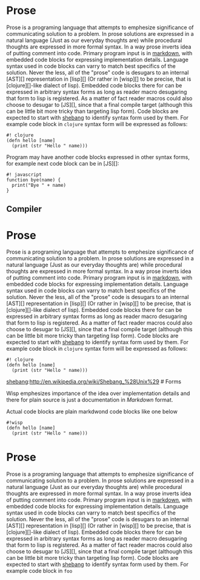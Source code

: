 
# Prose

Prose is a programing language that attempts to emphesize significance of
communicating solution to a problem. In prose solutions are expressed in
a natural language (Just as our everyday thoughts are) while procedural
thoughts are expressed in more formal syntax. In a way prose inverts idea
of putting comment into code. Primary program input is in [markdown][],
with embedded code blocks for expressing implementation details. Language
syntax used in code blocks can varry to match best specifics of the
solution. Never the less, all of the "prose" code is desugars to an
internal [AST][] representation in [lisp][] (Or rather in [wisp][] to be
precise, that is [clojure][]-like dialect of lisp). Embedded code blocks
there for can be expressed in arbitrary syntax forms as long as reader
macro desugaring that form to lisp is registered. As a matter of fact
reader macros could also choose to desugar to [JS][], since that a final
compile target (although this can be little bit more tricky than targeting
lisp form). Code blocks are expected to start with [shebang][] to identify
syntax form used by them. For example code block in `clojure` syntax form
will be expressed as follows:

    #! clojure
    (defn hello [name]
      (print (str "Hello " name)))

Program may have another code blocks expressed in other syntax forms, for
example next code block can be in [JS][]:

    #! javascript
    function bye(name) {
      print("Bye " + name)
    }


## Compiler

[markdown]:http://daringfireball.net/projects/markdown
[marked]:https://github.com/chjj/marked
[Literate_programming]:http://en.wikipedia.org/wiki/Literate_programming
[Literate coffeescript]:https://gist.github.com/3790135
[code block]:http://daringfireball.net/projects/markdown/syntax#precode
[shebang]:http://en.wikipedia.org/wiki/Shebang_%28Unix%29
# Prose

Prose is a programing language that attempts to emphesize significance of
communicating solution to a problem. In prose solutions are expressed in
a natural language (Just as our everyday thoughts are) while procedural
thoughts are expressed in more formal syntax. In a way prose inverts idea
of putting comment into code. Primary program input is in [markdown][],
with embedded code blocks for expressing implementation details. Language
syntax used in code blocks can varry to match best specifics of the
solution. Never the less, all of the "prose" code is desugars to an
internal [AST][] representation in [lisp][] (Or rather in [wisp][] to be
precise, that is [clojure][]-like dialect of lisp). Embedded code blocks
there for can be expressed in arbitrary syntax forms as long as reader
macro desugaring that form to lisp is registered. As a matter of fact
reader macros could also choose to desugar to [JS][], since that a final
compile target (although this can be little bit more tricky than targeting
lisp form). Code blocks are expected to start with [shebang][] to identify
syntax form used by them. For example code block in `clojure` syntax form
will be expressed as follows:

    #! clojure
    (defn hello [name]
      (print (str "Hello " name)))




[markdown]:http://daringfireball.net/projects/markdown
[marked]:https://github.com/chjj/marked
[Literate_programming]:http://en.wikipedia.org/wiki/Literate_programming
[Literate coffeescript]:https://gist.github.com/3790135
[code block]:http://daringfireball.net/projects/markdown/syntax#precode
[shebang]:http://en.wikipedia.org/wiki/Shebang_%28Unix%29 # Forms

Wisp emphesizes importance of the idea over implementation details
and there for plain source is just a documentation in *Markdown*
format.

Actual code blocks are plain markdwond code blocks like one below

    #!wisp
    (defn hello [name]
      (print (str "Hello " name)))


# Prose

Prose is a programing language that attempts to emphesize significance of
communicating solution to a problem. In prose solutions are expressed in
a natural language (Just as our everyday thoughts are) while procedural
thoughts are expressed in more formal syntax. In a way prose inverts idea
of putting comment into code. Primary program input is in [markdown][],
with embedded code blocks for expressing implementation details. Language
syntax used in code blocks can varry to match best specifics of the
solution. Never the less, all of the "prose" code is desugars to an
internal [AST][] representation in [lisp][] (Or rather in [wisp][] to be
precise, that is [clojure][]-like dialect of lisp). Embedded code blocks
there for can be expressed in arbitrary syntax forms as long as reader
macro desugaring that form to lisp is registered. As a matter of fact
reader macros could also choose to desugar to [JS][], since that a final
compile target (although this can be little bit more tricky than targeting
lisp form). Code blocks are expected to start with [shebang][] to identify
syntax form used by them. For example code block in `foo`



[markdown]:http://daringfireball.net/projects/markdown
[marked]:https://github.com/chjj/marked
[Literate_programming]:http://en.wikipedia.org/wiki/Literate_programming
[Literate coffeescript]:https://gist.github.com/3790135
[code block]:http://daringfireball.net/projects/markdown/syntax#precode
[shebang]:http://en.wikipedia.org/wiki/Shebang_%28Unix%29

